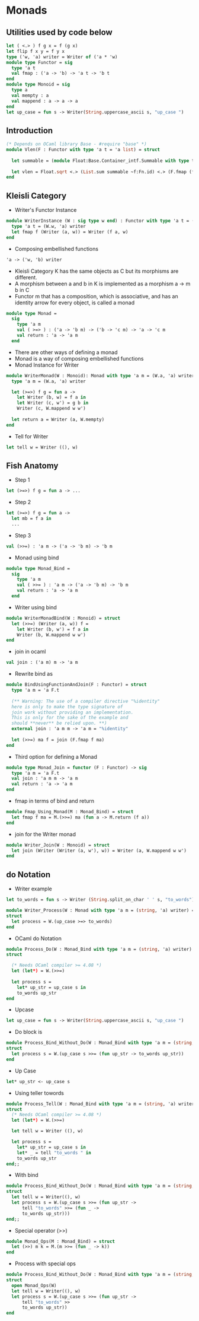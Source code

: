 # Monads
## Utilities used by code below
```ocaml
let ( <.> ) f g x = f (g x)
let flip f x y = f y x
type ('w, 'a) writer = Writer of ('a * 'w)
module type Functor = sig
  type 'a t
  val fmap : ('a -> 'b) -> 'a t -> 'b t
end
module type Monoid = sig
  type a
  val mempty : a
  val mappend : a -> a -> a
end
let up_case = fun s -> Writer(String.uppercase_ascii s, "up_case ")
```
## Introduction
```ocaml
(* Depends on OCaml library Base - #require "base" *)
module Vlen(F : Functor with type 'a t = 'a list) = struct
  
  let summable = (module Float:Base.Container_intf.Summable with type t = float)
  
  let vlen = Float.sqrt <.> (List.sum summable ~f:Fn.id) <.> (F.fmap (flip Float.int_pow 2))
end
```
## Kleisli Category
- Writer's Functor Instance
```ocaml
module WriterInstance (W : sig type w end) : Functor with type 'a t = (W.w, 'a) writer = struct
  type 'a t = (W.w, 'a) writer
  let fmap f (Writer (a, w)) = Writer (f a, w)
end
```
- Composing embellished functions
```OCaml
'a -> ('w, 'b) writer
```
- Kleisli Category K has the same objects as C but its morphisms are different.
- A morphism between a and b in K is implemented as a morphism a -> m b in C
- Functor m that has a composition, which is associative, and has an identity arrow for every object, is called a monad
```ocaml
module type Monad =
  sig
    type 'a m
    val ( >=> ) : ('a -> 'b m) -> ('b -> 'c m) -> 'a -> 'c m
    val return : 'a -> 'a m
  end
```
- There are other ways of defining a monad
- Monad is a way of composing embellished functions
- Monad Instance for Writer
```ocaml
module WriterMonad(W : Monoid): Monad with type 'a m = (W.a, 'a) writer = struct
  type 'a m = (W.a, 'a) writer

  let (>=>) f g = fun a ->
    let Writer (b, w) = f a in
    let Writer (c, w') = g b in
    Writer (c, W.mappend w w')
 
  let return a = Writer (a, W.mempty)
end
```
- Tell for Writer
```ocaml
let tell w = Writer ((), w)
```
## Fish Anatomy
- Step 1
```OCaml
let (>=>) f g = fun a -> ...
```
- Step 2
```OCaml
let (>=>) f g = fun a -> 
  let mb = f a in
  ...
```
- Step 3
```OCaml
val (>>=) : 'a m -> ('a -> 'b m) -> 'b m
```
- Monad using bind
```ocaml
module type Monad_Bind =
  sig
    type 'a m
    val ( >>= ) : 'a m -> ('a -> 'b m) -> 'b m
    val return : 'a -> 'a m
  end
```
- Writer using bind
```ocaml
module WriterMonadBind(W : Monoid) = struct
  let (>>=) (Writer (a, w)) f = 
    let Writer (b, w') = f a in
    Writer (b, W.mappend w w')
end
```
- join in ocaml
```OCaml
val join : ('a m) m -> 'a m
```
- Rewrite bind as
```ocaml
module BindUsingFunctionAndJoin(F : Functor) = struct
  type 'a m = 'a F.t
  
  (** Warning: The use of a compiler directive "%identity"
  here is only to make the type signature of
  join work without providing an implementation.
  This is only for the sake of the example and
  should **never** be relied upon. **)
  external join : 'a m m -> 'a m = "%identity"
  
  let (>>=) ma f = join (F.fmap f ma)
end
```
- Third option for defining a Monad
```ocaml
module type Monad_Join = functor (F : Functor) -> sig
  type 'a m = 'a F.t
  val join : 'a m m -> 'a m
  val return : 'a -> 'a m
end
```
- fmap in terms of bind and return
```ocaml
module Fmap_Using_Monad(M : Monad_Bind) = struct
  let fmap f ma = M.(>>=) ma (fun a -> M.return (f a))
end
```
- join for the Writer monad
```ocaml
module Writer_Join(W : Monoid) = struct
  let join (Writer (Writer (a, w'), w)) = Writer (a, W.mappend w w')
end
```
## do Notation
- Writer example
```ocaml
let to_words = fun s -> Writer (String.split_on_char ' ' s, "to_words")

module Writer_Process(W : Monad with type 'a m = (string, 'a) writer) =
struct
  let process = W.(up_case >=> to_words)
end
```
- OCaml do Notation
```ocaml
module Process_Do(W : Monad_Bind with type 'a m = (string, 'a) writer) = 
struct

  (* Needs OCaml compiler >= 4.08 *)
  let (let*) = W.(>>=)
  
  let process s = 
    let* up_str = up_case s in
    to_words up_str
end
```
- Upcase 
```ocaml
let up_case = fun s -> Writer(String.uppercase_ascii s, "up_case ")
```
- Do block is 
```ocaml
module Process_Bind_Without_Do(W : Monad_Bind with type 'a m = (string, 'a) writer) = 
struct
  let process s = W.(up_case s >>= (fun up_str -> to_words up_str))
end
```
- Up Case
```OCaml
let* up_str <- up_case s
```
- Using teller towords
```ocaml
module Process_Tell(W : Monad_Bind with type 'a m = (string, 'a) writer) = 
struct
  (* Needs OCaml compiler >= 4.08 *)
  let (let*) = W.(>>=)

  let tell w = Writer ((), w)

  let process s = 
    let* up_str = up_case s in
    let* _ = tell "to_words " in
    to_words up_str
end;;
```
- With bind
```ocaml
module Process_Bind_Without_Do(W : Monad_Bind with type 'a m = (string, 'a) writer) = 
struct
  let tell w = Writer((), w)  
  let process s = W.(up_case s >>= (fun up_str -> 
      tell "to_words" >>= (fun _ -> 
      to_words up_str)))
end;;
```
- Special operator (>>)
```ocaml
module Monad_Ops(M : Monad_Bind) = struct
  let (>>) m k = M.(m >>= (fun _ -> k))
end
```
- Process with special ops
```ocaml
module Process_Bind_Without_Do(W : Monad_Bind with type 'a m = (string, 'a) writer) = 
struct
  open Monad_Ops(W)
  let tell w = Writer((), w)  
  let process s = W.(up_case s >>= (fun up_str -> 
      tell "to_words" >> 
      to_words up_str))
end
```
